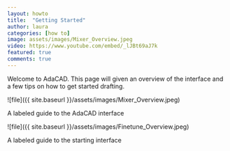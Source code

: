 ```yaml
---
layout: howto
title:  "Getting Started"
author: laura
categories: [how to]
image: assets/images/Mixer_Overview.jpeg
video: https://www.youtube.com/embed/_lJBt69aJ7k
featured: true
comments: true
---
```


<p>Welcome to AdaCAD. This page will given an overview of the interface and a few tips on how to get started drafting. </p>

![file]({{ site.baseurl }}/assets/images/Mixer_Overview.jpeg)
<p>A labeled guide to the AdaCAD interface</p>


![file]({{ site.baseurl }}/assets/images/Finetune_Overview.jpeg)
<p>A labeled guide to the starting interface</p>

